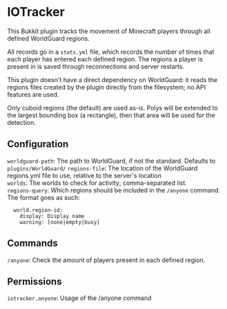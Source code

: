 # IOTracker

This Bukkit plugin tracks the movement of Minecraft players through all defined WorldGuard regions.

All records go in a `stats.yml` file, which records the number of times that each player has entered each defined region. The regions a player is present in is saved through reconnections and server restarts.

This plugin doesn't have a direct dependency on WorldGuard: it reads the regions files created by the plugin directly from the filesystem; no API features are used.

Only cuboid regions (the default) are used as-is. Polys will be extended to the largest bounding box (a rectangle), then that area will be used for the detection.


## Configuration

`worldguard-path`: The path to WorldGuard, if not the standard. Defaults to `plugins/WorldGuard/`
`regions-file`: The location of the WorldGuard regions.yml file to use, relative to the server's location  
`worlds`: The worlds to check for activity; comma-separated list.  
`regions-query`: Which regions should be included in the `/anyone` command. The format goes as such:
```
  world.region-id:
    display: Display name
    warning: [none|empty|busy]
```

## Commands

`/anyone`: Check the amount of players present in each defined region.


## Permissions

`iotracker.anyone`: Usage of the /anyone command
